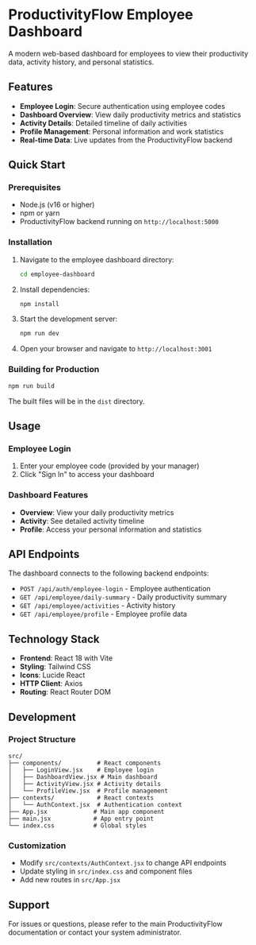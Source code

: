 # ProductivityFlow Employee Dashboard

A modern web-based dashboard for employees to view their productivity data, activity history, and personal statistics.

## Features

- **Employee Login**: Secure authentication using employee codes
- **Dashboard Overview**: View daily productivity metrics and statistics
- **Activity Details**: Detailed timeline of daily activities
- **Profile Management**: Personal information and work statistics
- **Real-time Data**: Live updates from the ProductivityFlow backend

## Quick Start

### Prerequisites

- Node.js (v16 or higher)
- npm or yarn
- ProductivityFlow backend running on `http://localhost:5000`

### Installation

1. Navigate to the employee dashboard directory:
   ```bash
   cd employee-dashboard
   ```

2. Install dependencies:
   ```bash
   npm install
   ```

3. Start the development server:
   ```bash
   npm run dev
   ```

4. Open your browser and navigate to `http://localhost:3001`

### Building for Production

```bash
npm run build
```

The built files will be in the `dist` directory.

## Usage

### Employee Login

1. Enter your employee code (provided by your manager)
2. Click "Sign In" to access your dashboard

### Dashboard Features

- **Overview**: View your daily productivity metrics
- **Activity**: See detailed activity timeline
- **Profile**: Access your personal information and statistics

## API Endpoints

The dashboard connects to the following backend endpoints:

- `POST /api/auth/employee-login` - Employee authentication
- `GET /api/employee/daily-summary` - Daily productivity summary
- `GET /api/employee/activities` - Activity history
- `GET /api/employee/profile` - Employee profile data

## Technology Stack

- **Frontend**: React 18 with Vite
- **Styling**: Tailwind CSS
- **Icons**: Lucide React
- **HTTP Client**: Axios
- **Routing**: React Router DOM

## Development

### Project Structure

```
src/
├── components/          # React components
│   ├── LoginView.jsx    # Employee login
│   ├── DashboardView.jsx # Main dashboard
│   ├── ActivityView.jsx # Activity details
│   └── ProfileView.jsx  # Profile management
├── contexts/            # React contexts
│   └── AuthContext.jsx  # Authentication context
├── App.jsx             # Main app component
├── main.jsx            # App entry point
└── index.css           # Global styles
```

### Customization

- Modify `src/contexts/AuthContext.jsx` to change API endpoints
- Update styling in `src/index.css` and component files
- Add new routes in `src/App.jsx`

## Support

For issues or questions, please refer to the main ProductivityFlow documentation or contact your system administrator. 